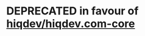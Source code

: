 DEPRECATED in favour of [hiqdev/hiqdev.com-core]
===========

[hiqdev/hiqdev.com-core]: https://github.com/hiqdev/hiqdev.com-core

